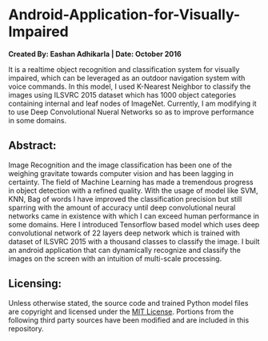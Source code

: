 # Android-Application-for-Visually-Impaired

**Created By: Eashan Adhikarla | Date: October 2016**

It is a realtime object recognition and classification system for visually impaired, which can be leveraged as an outdoor navigation system with voice commands. In this model, I used K-Nearest Neighbor to classify the images using ILSVRC 2015 dataset which has 1000 object categories containing internal and leaf nodes of ImageNet. Currently, I am modifying it to use Deep Convolutional Nueral Networks so as to improve performance in some domains.

## Abstract: 
Image Recognition and the image classification has been one of the weighing gravitate towards computer vision and has been lagging in certainty. The field of Machine Learning has made a tremendous progress in object detection with a refined quality. With the usage of model like SVM, KNN, Bag of words I have improved the classification precision but still sparring with the amount of accuracy until deep convolutional neural networks came in existence with which I can exceed human performance in some domains. Here I introduced Tensorflow based model which uses deep convolutional network of 22 layers deep network which is trained with dataset of ILSVRC 2015 with a thousand classes to classify the image. I built an android application that can dynamically recognize and classify the images on the screen with an intuition of multi-scale processing.

## Licensing:
Unless otherwise stated, the source code and trained Python model files are copyright and licensed under the [MIT License](https://github.com/eashanadhikarla/Android-Application-for-Visually-Impaired/blob/master/LICENSE). Portions from the following third party sources have been modified and are included in this repository.

